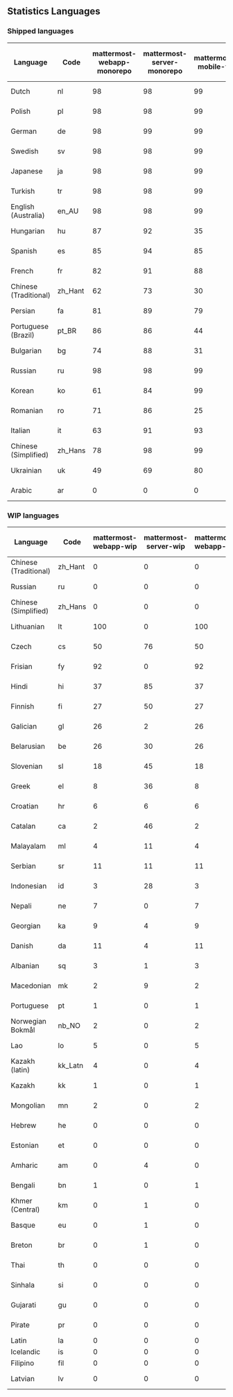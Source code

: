 ## Statistics Languages ##
###  Shipped languages  ###
|Language|Code|mattermost-webapp-monorepo|mattermost-server-monorepo|mattermost-mobile-v2|mattermost-desktop|mattermost-boards-webapp-monorepo|mattermost-playbooks-webapp-monorepo|calls-webapp|Total|Last Modified|
|---|---|---|---|---|---|---|---|---|---|---|
|Dutch|nl| 98| 98| 99| 100| 0| 0| 100| 99|2023-09-26T16:36:26.570030Z|
|Polish|pl| 98| 98| 99| 100| 0| 0| 100| 87|2023-09-29T07:48:59.470386Z|
|German|de| 98| 99| 99| 100| 0| 0| 100| 87|2023-09-26T16:35:59.951597Z|
|Swedish|sv| 98| 98| 99| 100| 0| 0| 100| 87|2023-09-26T16:36:39.760688Z|
|Japanese|ja| 98| 98| 99| 100| 0| 0| 100| 87|2023-09-26T16:36:21.648713Z|
|Turkish|tr| 98| 98| 99| 100| 0| 0| 100| 86|2023-09-26T16:36:41.962923Z|
|English (Australia)|en_AU| 98| 98| 99| 96| 0| 0| 0| 86|2023-09-26T17:28:30.070284Z|
|Hungarian|hu| 87| 92| 35| 89| 0| 0| 0| 75|2023-09-26T06:59:49.554978Z|
|Spanish|es| 85| 94| 85| 88| 0| 0| 28| 74|2023-09-26T16:36:06.752445Z|
|French|fr| 82| 91| 88| 100| 0| 0| 58| 72|2023-09-26T16:36:13.717002Z|
|Chinese (Traditional)|zh_Hant| 62| 73| 30| 94| 0| 0| 4| 71|2023-09-26T07:03:40.827511Z|
|Persian|fa| 81| 89| 79| 89| 0| 0| 0| 69|2023-09-26T16:36:10.888523Z|
|Portuguese (Brazil)|pt_BR| 86| 86| 44| 70| 0| 0| 100| 69|2023-09-26T16:36:32.024294Z|
|Bulgarian|bg| 74| 88| 31| 0| 0| 0| 0| 64|2023-09-26T06:58:05.258125Z|
|Russian|ru| 98| 98| 99| 100| 0| 0| 76| 63|2023-09-26T16:36:37.010896Z|
|Korean|ko| 61| 84| 99| 100| 0| 0| 99| 62|2023-09-28T12:01:35.028366Z|
|Romanian|ro| 71| 86| 25| 0| 0| 0| 0| 61|2023-09-26T07:01:51.477428Z|
|Italian|it| 63| 91| 93| 21| 0| 0| 24| 61|2023-09-26T16:36:19.036127Z|
|Chinese (Simplified)|zh_Hans| 78| 98| 99| 100| 0| 0| 100| 54|2023-09-26T16:36:50.201135Z|
|Ukrainian|uk| 49| 69| 80| 72| 0| 0| 0| 50|2023-09-26T16:36:44.562719Z|
|Arabic|ar| 0| 0| 0| 42| 0| 0| 0| 3|2023-10-01T12:20:18.337713Z|
###  WIP languages  ###
|Language|Code|mattermost-webapp-wip|mattermost-server-wip|mattermost-webapp-wip|mattermost-desktop-wip|Total|Last Modified|
|---|---|---|---|---|---|---|--|
|Chinese (Traditional)|zh_Hant| 0| 0| 0| 0| 71|2023-09-26T07:03:40.827511Z|
|Russian|ru| 0| 0| 0| 0| 63|2023-09-26T16:36:37.010896Z|
|Chinese (Simplified)|zh_Hans| 0| 0| 0| 3| 54|2023-09-26T16:36:50.201135Z|
|Lithuanian|lt| 100| 0| 100| 100| 38|2023-04-20T18:20:36.422339Z|
|Czech|cs| 50| 76| 50| 100| 34|2023-08-04T09:02:12.265970Z|
|Frisian|fy| 92| 0| 92| 0| 32|2023-03-30T14:04:28.368728Z|
|Hindi|hi| 37| 85| 37| 0| 26|2023-06-25T16:00:48.875553Z|
|Finnish|fi| 27| 50| 27| 0| 18|2023-03-30T14:04:14.936366Z|
|Galician|gl| 26| 2| 26| 0| 18|2023-02-16T10:53:47.791156Z|
|Belarusian|be| 26| 30| 26| 9| 14|2023-03-30T14:03:09.873427Z|
|Slovenian|sl| 18| 45| 18| 0| 13|2023-03-30T14:07:12.677627Z|
|Greek|el| 8| 36| 8| 0| 12|2023-03-30T14:03:55.229463Z|
|Croatian|hr| 6| 6| 6| 10| 10|2023-09-26T17:17:42.708613Z|
|Catalan|ca| 2| 46| 2| 0| 8|2023-02-22T22:19:51.633986Z|
|Malayalam|ml| 4| 11| 4| 0| 7|2023-07-08T15:38:50.105911Z|
|Serbian|sr| 11| 11| 11| 100| 7|2023-09-13T08:42:13.664690Z|
|Indonesian|id| 3| 28| 3| 0| 6|2023-01-20T12:30:26.132977Z|
|Nepali|ne| 7| 0| 7| 0| 6|2023-03-30T14:06:47.028356Z|
|Georgian|ka| 9| 4| 9| 0| 4|2023-06-23T10:19:49.433102Z|
|Danish|da| 11| 4| 11| 0| 4|2023-02-28T08:17:12.460986Z|
|Albanian|sq| 3| 1| 3| 0| 4|2023-03-30T14:07:18.996586Z|
|Macedonian|mk| 2| 9| 2| 29| 3|2023-05-05T04:29:07.020368Z|
|Portuguese|pt| 1| 0| 1| 100| 2|2023-09-08T10:19:03.510189Z|
|Norwegian Bokmål|nb_NO| 2| 0| 2| 0| 2|2023-03-30T09:46:13.174135Z|
|Lao|lo| 5| 0| 5| 0| 1|2023-01-28T03:29:57.636840Z|
|Kazakh (latin)|kk_Latn| 4| 0| 4| 0| 1|2023-01-09T16:04:40.142668Z|
|Kazakh|kk| 1| 0| 1| 0| 1|2023-01-20T12:30:28.434837Z|
|Mongolian|mn| 2| 0| 2| 0| 1|2023-02-16T02:00:14.011643Z|
|Hebrew|he| 0| 0| 0| 0| 1|2023-01-20T12:30:24.610278Z|
|Estonian|et| 0| 0| 0| 0| 0|2022-06-16T11:17:55.844464Z|
|Amharic|am| 0| 4| 0| 0| 0|2020-07-04T19:22:35.416407Z|
|Bengali|bn| 1| 0| 1| 0| 0|2022-06-18T00:07:36.707192Z|
|Khmer (Central)|km| 0| 1| 0| 0| 0|2022-05-06T14:27:58.323957Z|
|Basque|eu| 0| 1| 0| 0| 0|2021-06-22T14:46:44.626603Z|
|Breton|br| 0| 1| 0| 0| 0|2022-10-20T14:33:30.929526Z|
|Thai|th| 0| 0| 0| 7| 0|2023-07-02T14:03:38.691977Z|
|Sinhala|si| 0| 0| 0| 0| 0|2022-10-24T11:26:43.423982Z|
|Gujarati|gu| 0| 0| 0| 0| 0|2021-09-27T12:12:04.194601Z|
|Pirate|pr| 0| 0| 0| 0| 0|2022-06-28T08:46:29.046651Z|
|Latin|la| 0| 0| 0| 0| 0||
|Icelandic|is| 0| 0| 0| 0| 0||
|Filipino|fil| 0| 0| 0| 0| 0||
|Latvian|lv| 0| 0| 0| 0| 0|2022-12-17T23:24:22.390841Z|
